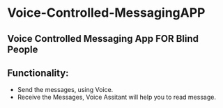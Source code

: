 # Voice-Controlled-MessagingAPP
## Voice Controlled Messaging App FOR Blind People
## Functionality:
  - Send the messages, using Voice.
  - Receive the Messages, Voice Assitant will help you to read message.
